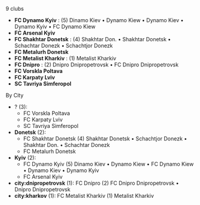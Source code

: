9 clubs

- **FC Dynamo Kyiv** : (5) Dinamo Kiev • Dynamo Kiew • Dynamo Kiev • Dynamo Kyiv • FC Dynamo Kiew
- **FC Arsenal Kyiv**
- **FC Shakhtar Donetsk** : (4) Shakhtar Don. • Shakhtar Donetsk • Schachtar Donezk • Schachtjor Donezk
- **FC Metalurh Donetsk**
- **FC Metalist Kharkiv** : (1) Metalist Kharkiv
- **FC Dnipro** : (2) Dnipro Dnipropetrovsk • FC Dnipro Dnipropetrovsk
- **FC Vorskla Poltava**
- **FC Karpaty Lviv**
- **SC Tavriya Simferopol**




By City

- ? (3): 
  - FC Vorskla Poltava 
  - FC Karpaty Lviv 
  - SC Tavriya Simferopol 
- **Donetsk** (2): 
  - FC Shakhtar Donetsk  (4) Shakhtar Donetsk • Schachtjor Donezk • Shakhtar Don. • Schachtar Donezk
  - FC Metalurh Donetsk 
- **Kyiv** (2): 
  - FC Dynamo Kyiv  (5) Dinamo Kiev • Dynamo Kiew • FC Dynamo Kiew • Dynamo Kiev • Dynamo Kyiv
  - FC Arsenal Kyiv 
- **city:dnipropetrovsk** (1): FC Dnipro  (2) FC Dnipro Dnipropetrovsk • Dnipro Dnipropetrovsk
- **city:kharkov** (1): FC Metalist Kharkiv  (1) Metalist Kharkiv


